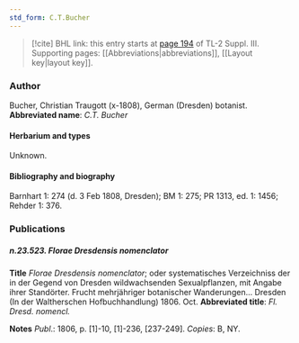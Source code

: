 ```yaml
---
std_form: C.T.Bucher
---
```


> [!cite] BHL link: this entry starts at [page 194](https://www.biodiversitylibrary.org/page/33266501) of TL-2 Suppl. III.
> Supporting pages: [[Abbreviations|abbreviations]], [[Layout key|layout key]].

### Author

Bucher, Christian Traugott (x-1808), German (Dresden) botanist. 
**Abbreviated name**: *C.T. Bucher*

#### Herbarium and types

Unknown.

#### Bibliography and biography

Barnhart 1: 274 (d. 3 Feb 1808, Dresden); BM 1: 275; PR 1313, ed. 1: 1456; Rehder 1: 376.

### Publications

##### n.23.523. Florae Dresdensis nomenclator

**Title**
*Florae Dresdensis nomenclator*; oder systematisches Verzeichniss der in der Gegend von Dresden wildwachsenden Sexualpflanzen, mit Angabe ihrer Standörter. Frucht mehrjähriger botanischer Wanderungen... Dresden (In der Waltherschen Hofbuchhandlung) 1806. Oct.
**Abbreviated title**: *Fl. Dresd. nomencl.*

**Notes**
*Publ*.: 1806, p. \[1\]-10, \[1\]-236, \[237-249\]. *Copies*: B, NY.

